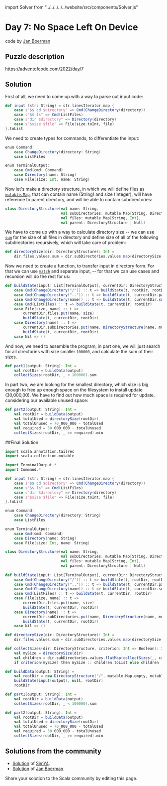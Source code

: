 import Solver from "../../../../../website/src/components/Solver.js"

# Day 7: No Space Left On Device
code by [Jan Boerman](https://twitter.com/JanBoerman95)

## Puzzle description

https://adventofcode.com/2022/day/7

## Solution

First of all, we need to come up with a way to parse out input code:

```Scala
def input (str: String) = str.linesIterator.map {
    case s"$$ cd $directory" => Cmd(ChangeDirectory(directory))
    case s"$$ ls" => Cmd(ListFiles)
    case s"dir $directory" => Directory(directory)
    case s"$size $file" => File(size.toInt, file)
}.toList
```
We need to create types for commands, to differentiate the input:

```Scala
enum Command:
    case ChangeDirectory(directory: String)
    case ListFiles

enum TerminalOutput:
    case Cmd(cmd: Command)
    case Directory(name: String)
    case File(size: Int, name: String)
```

Now let's make a directory structure, in which we will define files as [`mutable.Map`](https://dotty.epfl.ch/api/scala/collection/mutable/Map.html), that can contain name (String) and size (Integer), will have reference to parent directory, and will be able to contain subdirectories:

```Scala
class DirectoryStructure(val name: String,
                         val subDirectories: mutable.Map[String, DirectoryStructure],
                         val files: mutable.Map[String, Int],
                         val parent: DirectoryStructure | Null)
```
We have to come up with a way to calculate directory size -- we can use [`sum`](https://www.scala-lang.org/files/archive/api/current/scala/collection/immutable/List.html#sum[B%3E:A](implicitnum:scala.math.Numeric[B]):B) for the size of all files in directory and define size of all of the following subdirectories recursively, which will take care of problem:

```Scala
def directorySize(dir: DirectoryStructure): Int =
    dir.files.values.sum + dir.subDirectories.values.map(directorySize).sum
```

Now we need to create a function, to transfer input in directory form. For that we can use [`match`](https://docs.scala-lang.org/tour/pattern-matching.html) and separate input, -- for that we can use cases and recursion will do the rest for us:

```Scala
def buildState(input: List[TerminalOutput], currentDir: DirectoryStructure | Null, rootDir: DirectoryStructure): Unit = input match
    case Cmd(ChangeDirectory("/")) :: t => buildState(t, rootDir, rootDir)
    case Cmd(ChangeDirectory("..")) :: t => buildState(t, currentDir.parent, rootDir)
    case Cmd(ChangeDirectory(name)) :: t => buildState(t, currentDir.subDirectories(name), rootDir)
    case Cmd(ListFiles) :: t => buildState(t, currentDir, rootDir)
    case File(size, name) :: t =>
        currentDir.files.put(name, size)
        buildState(t, currentDir, rootDir)
    case Directory(name) :: t =>
        currentDir.subDirectories.put(name, DirectoryStructure(name, mutable.Map.empty, mutable.Map.empty, currentDir))
        buildState(t, currentDir, rootDir)
    case Nil => ()
```

And now, we need to assemble the program, in part one, we will just search for all directories with size smaller `100000`, and calculate the sum of their sizes. 

```Scala
def part1(output: String): Int =
    val rootDir = buildData(output)
    collectSizes(rootDir, _ < 100000).sum
```

In part two, we are looking for the smallest directory, which size is big enough to free up enough space on the filesystem to install update (30,000,00). We have to find out how much space is required for update, considering our available unused space:

```Scala
def part2(output: String): Int = 
    val rootDir = buildData(output)
    val totalUsed = directorySize(rootDir)
    val totalUnused = 70_000_000 - totalUsed
    val required = 30_000_000 - totalUnused
    collectSizes(rootDir, _ >= required).min
```

##Final Solution

```Scala
import scala.annotation.tailrec
import scala.collection.mutable

import TerminalOutput.*
import Command.*

def input (str: String) = str.linesIterator.map {
    case s"$$ cd $directory" => Cmd(ChangeDirectory(directory))
    case s"$$ ls" => Cmd(ListFiles)
    case s"dir $directory" => Directory(directory)
    case s"$size $file" => File(size.toInt, file)
}.toList

enum Command:
    case ChangeDirectory(directory: String)
    case ListFiles

enum TerminalOutput:
    case Cmd(cmd: Command)
    case Directory(name: String)
    case File(size: Int, name: String)

class DirectoryStructure(val name: String,
                         val subDirectories: mutable.Map[String, DirectoryStructure],
                         val files: mutable.Map[String, Int],
                         val parent: DirectoryStructure | Null)
                        
def buildState(input: List[TerminalOutput], currentDir: DirectoryStructure | Null, rootDir: DirectoryStructure): Unit = input match
    case Cmd(ChangeDirectory("/")) :: t => buildState(t, rootDir, rootDir)
    case Cmd(ChangeDirectory("..")) :: t => buildState(t, currentDir.parent, rootDir)
    case Cmd(ChangeDirectory(name)) :: t => buildState(t, currentDir.subDirectories(name), rootDir)
    case Cmd(ListFiles) :: t => buildState(t, currentDir, rootDir)
    case File(size, name) :: t =>
        currentDir.files.put(name, size)
        buildState(t, currentDir, rootDir)
    case Directory(name) :: t =>
        currentDir.subDirectories.put(name, DirectoryStructure(name, mutable.Map.empty, mutable.Map.empty, currentDir))
        buildState(t, currentDir, rootDir)
    case Nil => ()

def directorySize(dir: DirectoryStructure): Int =
    dir.files.values.sum + dir.subDirectories.values.map(directorySize).sum

def collectSizes(dir: DirectoryStructure, criterion: Int => Boolean): Iterable[Int] =
    val mySize = directorySize(dir)
    val children = dir.subDirectories.values.flatMap(collectSizes(_, criterion))
    if criterion(mySize) then mySize :: children.toList else children

def buildData(output: String) = 
    val rootDir = new DirectoryStructure("/", mutable.Map.empty, mutable.Map.empty, null)
    buildState(input(output), null, rootDir)
    rootDir

def part1(output: String): Int =
    val rootDir = buildData(output)
    collectSizes(rootDir, _ < 100000).sum

def part2(output: String): Int = 
    val rootDir = buildData(output)
    val totalUsed = directorySize(rootDir)
    val totalUnused = 70_000_000 - totalUsed
    val required = 30_000_000 - totalUnused
    collectSizes(rootDir, _ >= required).min
```


## Solutions from the community

- [Solution](https://github.com/SimY4/advent-of-code-scala/blob/master/src/main/scala/aoc/y2022/Day7.scala) of [SimY4](https://twitter.com/actinglikecrazy).
- [Solution](https://github.com/Jannyboy11/AdventOfCode2022/blob/master/src/main/scala/day07/Day07.scala) of [Jan Boerman](https://twitter.com/JanBoerman95).

Share your solution to the Scala community by editing this page.
